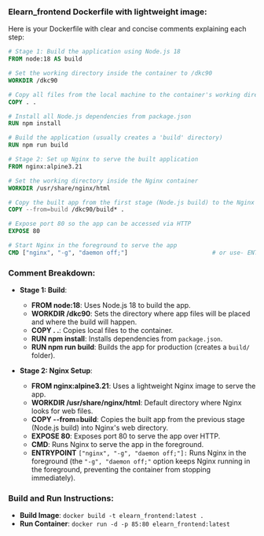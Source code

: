 ### Elearn_frontend Dockerfile with lightweight image:


Here is your Dockerfile with clear and concise comments explaining each step:

```dockerfile
# Stage 1: Build the application using Node.js 18
FROM node:18 AS build

# Set the working directory inside the container to /dkc90
WORKDIR /dkc90

# Copy all files from the local machine to the container's working directory
COPY . .

# Install all Node.js dependencies from package.json
RUN npm install

# Build the application (usually creates a 'build' directory)
RUN npm run build

# Stage 2: Set up Nginx to serve the built application
FROM nginx:alpine3.21

# Set the working directory inside the Nginx container
WORKDIR /usr/share/nginx/html

# Copy the built app from the first stage (Node.js build) to the Nginx serving directory
COPY --from=build /dkc90/build* .

# Expose port 80 so the app can be accessed via HTTP
EXPOSE 80

# Start Nginx in the foreground to serve the app
CMD ["nginx", "-g", "daemon off;"]                        # or use- ENTRYPOINT ["nginx", "-g", "daemon off;"]
```

### Comment Breakdown:
- **Stage 1: Build**:
  - **FROM node:18**: Uses Node.js 18 to build the app.
  - **WORKDIR /dkc90**: Sets the directory where app files will be placed and where the build will happen.
  - **COPY . .**: Copies local files to the container.
  - **RUN npm install**: Installs dependencies from `package.json`.
  - **RUN npm run build**: Builds the app for production (creates a `build/` folder).

- **Stage 2: Nginx Setup**:
  - **FROM nginx:alpine3.21**: Uses a lightweight Nginx image to serve the app.
  - **WORKDIR /usr/share/nginx/html**: Default directory where Nginx looks for web files.
  - **COPY --from=build**: Copies the built app from the previous stage (Node.js build) into Nginx's web directory.
  - **EXPOSE 80**: Exposes port 80 to serve the app over HTTP.
  - **CMD**: Runs Nginx to serve the app in the foreground.
  - **ENTRYPOINT** `["nginx", "-g", "daemon off;"]:` Runs Nginx in the foreground (the `"-g", "daemon off;"` option keeps Nginx running in the foreground, preventing the container from stopping immediately).

### Build and Run Instructions:
- **Build Image**: `docker build -t elearn_frontend:latest .`
- **Run Container**: `docker run -d -p 85:80 elearn_frontend:latest`

